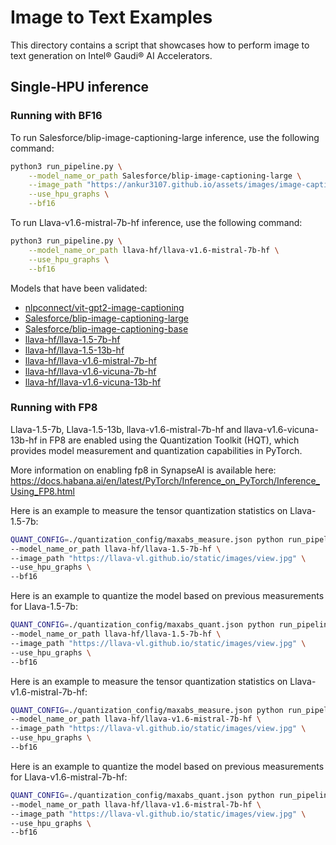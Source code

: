 <!---
Copyright 2021 The HuggingFace Team. All rights reserved.

Licensed under the Apache License, Version 2.0 (the "License");
you may not use this file except in compliance with the License.
You may obtain a copy of the License at

    http://www.apache.org/licenses/LICENSE-2.0

Unless required by applicable law or agreed to in writing, software
distributed under the License is distributed on an "AS IS" BASIS,
WITHOUT WARRANTIES OR CONDITIONS OF ANY KIND, either express or implied.
See the License for the specific language governing permissions and
limitations under the License.
-->

# Image to Text Examples
This directory contains a script that showcases how to perform image to text generation on Intel® Gaudi® AI Accelerators.

## Single-HPU inference

### Running with BF16

To run Salesforce/blip-image-captioning-large inference, use the following command:
```bash
python3 run_pipeline.py \
    --model_name_or_path Salesforce/blip-image-captioning-large \
    --image_path "https://ankur3107.github.io/assets/images/image-captioning-example.png" \
    --use_hpu_graphs \
    --bf16
```

To run Llava-v1.6-mistral-7b-hf inference, use the following command:
```bash
python3 run_pipeline.py \
    --model_name_or_path llava-hf/llava-v1.6-mistral-7b-hf \
    --use_hpu_graphs \
    --bf16
```

Models that have been validated:
  - [nlpconnect/vit-gpt2-image-captioning](https://huggingface.co/nlpconnect/vit-gpt2-image-captioning)
  - [Salesforce/blip-image-captioning-large](https://huggingface.co/Salesforce/blip-image-captioning-large)
  - [Salesforce/blip-image-captioning-base](https://huggingface.co/Salesforce/blip-image-captioning-base)
  - [llava-hf/llava-1.5-7b-hf](https://huggingface.co/llava-hf/llava-1.5-7b-hf)
  - [llava-hf/llava-1.5-13b-hf](https://huggingface.co/llava-hf/llava-1.5-13b-hf)
  - [llava-hf/llava-v1.6-mistral-7b-hf](https://huggingface.co/llava-hf/llava-v1.6-mistral-7b-hf)
  - [llava-hf/llava-v1.6-vicuna-7b-hf](https://huggingface.co/llava-hf/llava-v1.6-mistral-7b-hf)
  - [llava-hf/llava-v1.6-vicuna-13b-hf](https://huggingface.co/llava-hf/llava-v1.6-mistral-7b-hf)

### Running with FP8

Llava-1.5-7b, Llava-1.5-13b, llava-v1.6-mistral-7b-hf and llava-v1.6-vicuna-13b-hf in FP8 are enabled using the Quantization Toolkit (HQT), which provides model measurement and quantization capabilities in PyTorch.

More information on enabling fp8 in SynapseAI is available here:
https://docs.habana.ai/en/latest/PyTorch/Inference_on_PyTorch/Inference_Using_FP8.html

Here is an example to measure the tensor quantization statistics on Llava-1.5-7b:
```bash
QUANT_CONFIG=./quantization_config/maxabs_measure.json python run_pipeline.py \
--model_name_or_path llava-hf/llava-1.5-7b-hf \
--image_path "https://llava-vl.github.io/static/images/view.jpg" \
--use_hpu_graphs \
--bf16
```

Here is an example to quantize the model based on previous measurements for Llava-1.5-7b:
```bash
QUANT_CONFIG=./quantization_config/maxabs_quant.json python run_pipeline.py \
--model_name_or_path llava-hf/llava-1.5-7b-hf \
--image_path "https://llava-vl.github.io/static/images/view.jpg" \
--use_hpu_graphs \
--bf16
```


Here is an example to measure the tensor quantization statistics on Llava-v1.6-mistral-7b-hf:
```bash
QUANT_CONFIG=./quantization_config/maxabs_measure.json python run_pipeline.py \
--model_name_or_path llava-hf/llava-v1.6-mistral-7b-hf \
--image_path "https://llava-vl.github.io/static/images/view.jpg" \
--use_hpu_graphs \
--bf16
```

Here is an example to quantize the model based on previous measurements for Llava-v1.6-mistral-7b-hf:
```bash
QUANT_CONFIG=./quantization_config/maxabs_quant.json python run_pipeline.py \
--model_name_or_path llava-hf/llava-v1.6-mistral-7b-hf \
--image_path "https://llava-vl.github.io/static/images/view.jpg" \
--use_hpu_graphs \
--bf16
```
